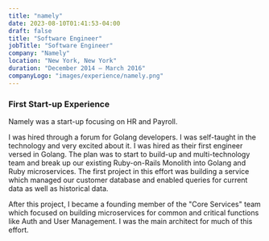 ```yaml
---
title: "namely"
date: 2023-08-10T01:41:53-04:00
draft: false
title: "Software Engineer"
jobTitle: "Software Engineer"
company: "Namely"
location: "New York, New York"
duration: "December 2014 – March 2016"
companyLogo: "images/experience/namely.png"
---
```


### First Start-up Experience

Namely was a start-up focusing on HR and Payroll.

I was hired through a forum for Golang developers.
I was self-taught in the technology and very excited about it.
I was hired as their first engineer versed in Golang.
The plan was to start to build-up and multi-technology team and
break up our existing Ruby-on-Rails Monolith into Golang and
Ruby microservices. The first project in this effort was
building a service which managed our customer database and
enabled queries for current data as well as historical data.

After this project,
I became a founding member of the "Core Services" team which
focused on building microservices for common and critical
functions like Auth and User Management.
I was the main architect for much of this effort.

